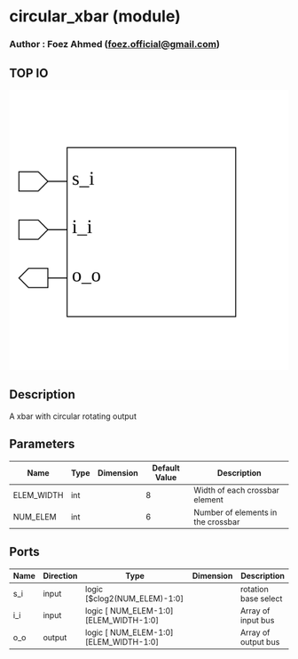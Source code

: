 # circular_xbar (module)

### Author : Foez Ahmed (foez.official@gmail.com)

## TOP IO
<img src="./circular_xbar_top.svg">

## Description
 A xbar with circular rotating output

## Parameters
|Name|Type|Dimension|Default Value|Description|
|-|-|-|-|-|
|ELEM_WIDTH|int||8|Width of each crossbar element|
|NUM_ELEM|int||6|Number of elements in the crossbar|

## Ports
|Name|Direction|Type|Dimension|Description|
|-|-|-|-|-|
|s_i|input|logic [$clog2(NUM_ELEM)-1:0]||rotation base select|
|i_i|input|logic [ NUM_ELEM-1:0][ELEM_WIDTH-1:0]||Array of input bus|
|o_o|output|logic [ NUM_ELEM-1:0][ELEM_WIDTH-1:0]||Array of output bus|
